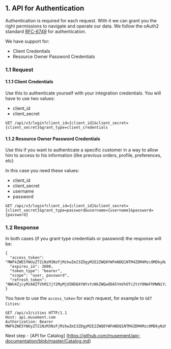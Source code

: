 ## 1. API for Authentication

Authentication is required for each request. With it we can grant you the right permissions to navigate and operate our data. We follow the oAuth2 standard [RFC-6749](https://tools.ietf.org/html/rfc6749) for authentication.

We have support for: 

* Client Credentials
* Resource Owner Password Credentials

### 1.1 Request

#### 1.1.1 Client Credentials

Use this to authenticate yourself with your integration credentials. You will have to use two values:

* client_id 
* client_secret
   
```
GET /api/v3/login?client_id={client_id}&client_secret={client_secret}&grant_type=client_credentials
```

#### 1.1.2 Resource Owner Password Credentials

  Use this if you want to authenticate a specific customer in a way to allow him to access to his information (like previous orders, profile, preferences, etc)

In this case you need these values:

* client_id 
* client_secret
* username
* password

```
GET /api/v3/login?client_id={client_id}&client_secret={client_secret}&grant_type=password&username={username}&password={password}
```  

### 1.2 Response  

In both cases (if you grant type credentials or password) the response will be:

```
{
  "access_token": "MWFkZWE5YWUyZTZiNzM3NzFjMzkwZmI3ZDgyM2E2ZWQ0YWFmNDQ1NTM4ZDM4Mzc0MDkyNzMyZWMzNWNkNjQzOA",
  "expires_in": 3600,
  "token_type": "bearer",
  "scope": "user, password",
  "refresh_token": "NWU4ZjcyMzA0ZTVhM2JjY2MyMjU5NDQ4YWYxYzNkZWQwODA5YmVhOTc2YzY0NmFhMWNiYzcwYjIxNzM3NDVmOA"
} 
```

You have to use the ```access_token``` for each request, for example to ```GET Cities```:

```
GET /api/v3/cities HTTP/1.1
Host: api.musement.com
Authorization: Bearer MWFkZWE5YWUyZTZiNzM3NzFjMzkwZmI3ZDgyM2E2ZWQ0YWFmNDQ1NTM4ZDM4Mzc0MDkyNzMyZWMzNWNkNjQzOA
```

Next step - [API for Catalog] (https://github.com/musement/api-documentation/blob/master/Catalog.md)
